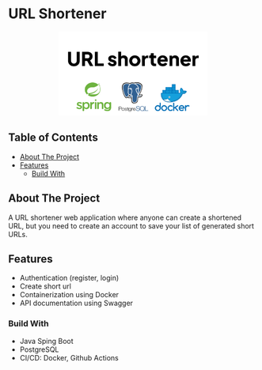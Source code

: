 # URL Shortener

<p align="center">
  <img src="images/thumbnail.png" alt="Twitter Clone" style="width: 60%; height: 60%; align: center"/>
</p>

## Table of Contents
 * [About The Project](#about-the-project)
 * [Features](#features)
    + [Build With](#build-with)

## About The Project
A URL shortener web application where anyone can create a shortened URL, but you need to create an account to save your list of generated short URLs.

## Features
- Authentication (register, login)
- Create short url
- Containerization using Docker
- API documentation using Swagger

### Build With
- Java Sping Boot
- PostgreSQL
- CI/CD: Docker, Github Actions
